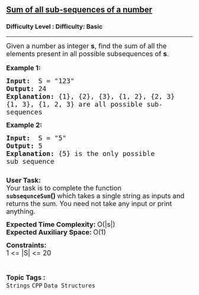 <h2><a href="https://www.geeksforgeeks.org/problems/sum-of-all-sub-sequences-of-a-number3437/1?page=5&category=Strings&difficulty=Basic&sortBy=submissions">Sum of all sub-sequences of a number</a></h2><h3>Difficulty Level : Difficulty: Basic</h3><hr><div class="problems_problem_content__Xm_eO"><p><span style="font-size:18px">Given a number as integer <strong>s</strong>, find the sum of all the elements present in all possible subsequences of <strong>s</strong>. </span><br>
<br>
<strong><span style="font-size:18px">Example 1:</span></strong></p>

<pre><span style="font-size:18px"><strong>Input:</strong>  S = "123" </span><span style="font-size:18px">
<strong>Output:</strong> 24
<strong>Explanation:</strong> {1}, {2}, {3}, {1, 2}, {2, 3}
{1, 3}, {1, 2, 3} are all possible sub-
sequences</span>
</pre>

<p><strong><span style="font-size:18px">Example 2:</span></strong></p>

<pre><span style="font-size:18px"><strong>Input:</strong>  S = "5"
<strong>Output:</strong> 5
<strong>Explanation:</strong> {5} is the only possible 
sub sequence</span>

</pre>

<p><span style="font-size:18px"><strong>User Task:</strong><br>
Your task is to complete the function <strong><code>subsequnceSum</code>()&nbsp;</strong>which takes a single string as inputs and returns the sum. You need not take any input or print anything.</span></p>

<p><span style="font-size:18px"><strong>Expected Time Complexity:&nbsp;</strong>O(|s|)<br>
<strong>Expected Auxiliary Space:&nbsp;</strong>O(1)</span></p>

<p><span style="font-size:18px"><strong>Constraints:</strong><br>
1 &lt;= |S| &lt;= 20</span></p>
</div><br><p><span style=font-size:18px><strong>Topic Tags : </strong><br><code>Strings</code>&nbsp;<code>CPP</code>&nbsp;<code>Data Structures</code>&nbsp;